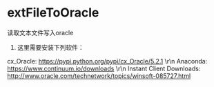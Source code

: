 # extFileToOracle
读取文本文件写入oracle

1. 这里需要安装下列软件：
  
  cx_Oracle:  https://pypi.python.org/pypi/cx_Oracle/5.2.1 \r\n
  Anaconda: https://www.continuum.io/downloads  \r\n
  Instant Client Downloads: http://www.oracle.com/technetwork/topics/winsoft-085727.html
